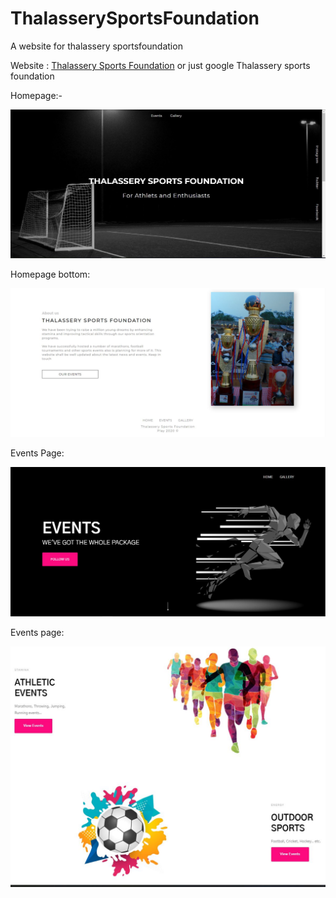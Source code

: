 # ThalasserySportsFoundation
 A website for thalassery sportsfoundation
 
 Website : [Thalassery Sports Foundation](http://www.thalasserysportsfoundation.in)  or just google Thalassery sports foundation
 
 Homepage:-
 
 ![page 1](https://github.com/AmalPrakash/ThalasserySportsFoundation/blob/master/img/tsf1.JPG)
 
 Homepage bottom:
 
 ![page 2](https://github.com/AmalPrakash/ThalasserySportsFoundation/blob/master/img/tsf2.JPG)
 
 Events Page:
 
 ![page 3](https://github.com/AmalPrakash/ThalasserySportsFoundation/blob/master/img/tsf3.JPG)
 
 Events page:
 
 ![page 4](https://github.com/AmalPrakash/ThalasserySportsFoundation/blob/master/img/tsf4.JPG)
